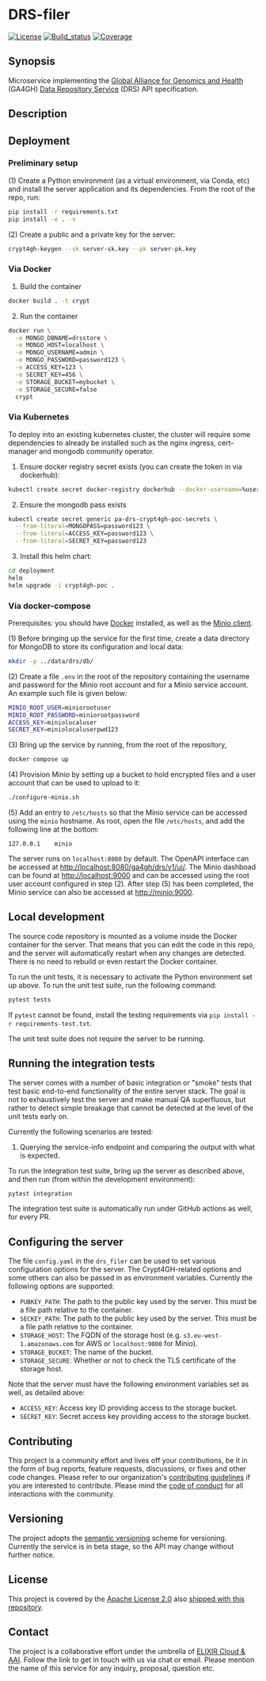 # DRS-filer

[![License][badge-license]][badge-url-license]
[![Build_status][badge-build-status]][badge-url-build-status]
[![Coverage][badge-coverage]][badge-url-coverage]

## Synopsis

Microservice implementing the [Global Alliance for Genomics and
Health][org-ga4gh] (GA4GH) [Data Repository Service][res-ga4gh-drs] (DRS)
API specification.


## Description


## Deployment

### Preliminary setup

(1) Create a Python environment (as a virtual environment, via Conda, etc) and install the server application and its dependencies. From the root of the repo, run:
```bash
pip install -r requirements.txt
pip install -e . -v
```

(2) Create a public and a private key for the server:
```bash
crypt4gh-keygen --sk server-sk.key --pk server-pk.key
```
### Via Docker

1. Build the container 
```bash
docker build . -t crypt
```

2. Run the container
```bash
docker run \
  -e MONGO_DBNAME=drsstore \
  -e MONGO_HOST=localhost \
  -e MONGO_USERNAME=admin \
  -e MONGO_PASSWORD=password123 \
  -e ACCESS_KEY=123 \
  -e SECRET_KEY=456 \
  -e STORAGE_BUCKET=mybucket \
  -e STORAGE_SECURE=false
  crypt
```

### Via Kubernetes

To deploy into an existing kubernetes cluster, the cluster will require some dependencies to already be installed such as the nginx ingress, cert-manager and mongodb community operator.

1. Ensure docker registry secret exists (you can create the token in via dockerhub):
```bash
kubectl create secret docker-registry dockerhub --docker-username=%username% --docker-password=%token%
```

2. Ensure the mongodb pass exists
```bash
kubectl create secret generic pa-drs-crypt4gh-poc-secrets \
  --from-literal=MONGOPASS=password123 \
  --from-literal=ACCESS_KEY=password123 \
  --from-literal=SECRET_KEY=password123
```

3. Install this helm chart:
```bash
cd deployment
helm 
helm upgrade -i crypt4gh-poc .
```

### Via docker-compose

Prerequisites: you should have [Docker](https://www.docker.com/) installed, as well as the [Minio client](https://min.io/docs/minio/linux/reference/minio-mc.html).

(1) Before bringing up the service for the first time, create a data directory for
MongoDB to store its configuration and local data:
```bash
mkdir -p ../data/drs/db/
```

(2) Create a file `.env` in the root of the repository containing the username and password for the Minio root account and for a Minio service account. An example such file is given below:
```bash
MINIO_ROOT_USER=miniorootuser
MINIO_ROOT_PASSWORD=miniorootpassword
ACCESS_KEY=miniolocaluser
SECRET_KEY=miniolocaluserpwd123
```

(3) Bring up the service by running, from the root of the repository,
```bash
docker compose up
```

(4) Provision Minio by setting up a bucket to hold encrypted files and a user account that can be used to upload to it:
```bash
./configure-minio.sh
```

(5) Add an entry to `/etc/hosts` so that the Minio service can be accessed using the `minio` hostname. As root, open the file `/etc/hosts`, and add the following line at the bottom:
```
127.0.0.1    minio
```

The server runs on `localhost:8080` by default. The OpenAPI interface can be
accessed at
[http://localhost:8080/ga4gh/drs/v1/ui/](http://localhost:8080/ga4gh/drs/v1/ui/). The Minio dashboad can be found at [http://localhost:9000](http://localhost:9000) and can be accessed using the root user account configured in step (2). After step (5) has been completed, the Minio service can also be accessed at [http://minio:9000](http://minio:9000).


## Local development

The source code repository is mounted as a volume inside the Docker container for the server. That means that you can edit the code in this repo, and the server will automatically restart when any changes are detected. There is no need to rebuild or even restart the Docker container.

To run the unit tests, it is necessary to activate the Python environment set up above. To run the unit test suite, run the following command:
```bash
pytest tests
```

If `pytest` cannot be found, install the testing requirements via `pip install
-r requirements-test.txt`.

The unit test suite does not require the server to be running.

## Running the integration tests

The server comes with a number of basic integration or "smoke" tests that test basic end-to-end functionality of the entire server stack. The goal is not to exhaustively test the server and make manual QA superfluous, but rather to detect simple breakage that cannot be detected at the level of the unit tests early on.

Currently the following scenarios are tested:

1. Querying the service-info endpoint and comparing the output with what is expected.

To run the integration test suite, bring up the server as described above, and then run (from within the development environment):
```bash
pytest integration
```

The integration test suite is automatically run under GitHub actions as well, for every PR.

## Configuring the server

The file `config.yaml` in the `drs_filer` can be used to set various configuration options for the server. The Crypt4GH-related options and some others can also be passed in as environment variables. Currently the following options are supported:

- `PUBKEY_PATH`: The path to the public key used by the server. This must be a file path relative to the container.
- `SECKEY_PATH`: The path to the public key used by the server. This must be a file path relative to the container.
- `STORAGE_HOST`: The FQDN of the storage host (e.g. `s3.eu-west-1.amazonaws.com` for AWS or `localhost:9000` for Minio).
- `STORAGE_BUCKET`: The name of the bucket.
- `STORAGE_SECURE`: Whether or not to check the TLS certificate of the storage host.

Note that the server must have the following environment variables set as well, as detailed above:

- `ACCESS_KEY`: Access key ID providing access to the storage bucket.
- `SECRET_KEY`: Secret access key providing access to the storage bucket.


## Contributing

This project is a community effort and lives off your contributions, be it in
the form of bug reports, feature requests, discussions, or fixes and other code
changes. Please refer to our organization's [contributing
guidelines][res-elixir-cloud-contributing] if you are interested to contribute.
Please mind the [code of conduct][res-elixir-cloud-coc] for all interactions
with the community.

## Versioning

The project adopts the [semantic versioning][res-semver] scheme for versioning.
Currently the service is in beta stage, so the API may change without further
notice.

## License

This project is covered by the [Apache License 2.0][license-apache] also
[shipped with this repository][license].

## Contact

The project is a collaborative effort under the umbrella of [ELIXIR Cloud &
AAI][org-elixir-cloud]. Follow the link to get in touch with us via chat or
email. Please mention the name of this service for any inquiry, proposal,
question etc.

[badge-build-status]:<https://travis-ci.com/elixir-cloud-aai/drs-filer.svg?branch=dev>
[badge-coverage]:<https://img.shields.io/coveralls/github/elixir-cloud-aai/drs-filer>
[badge-github-tag]:<https://img.shields.io/github/v/tag/elixir-cloud-aai/drs-filer?color=C39BD3>
[badge-license]:<https://img.shields.io/badge/license-Apache%202.0-blue.svg>
[badge-url-build-status]:<https://travis-ci.com/elixir-cloud-aai/drs-filer>
[badge-url-coverage]:<https://coveralls.io/github/elixir-cloud-aai/drs-filer>
[badge-url-github-tag]:<https://github.com/elixir-cloud-aai/drs-filer/releases>
[badge-url-license]:<http://www.apache.org/licenses/LICENSE-2.0>
[license]: LICENSE
[license-apache]: <https://www.apache.org/licenses/LICENSE-2.0>
[org-elixir-cloud]: <https://github.com/elixir-cloud-aai/elixir-cloud-aai>
[org-ga4gh]: <https://www.ga4gh.org/>
[res-elixir-cloud-coc]: <https://github.com/elixir-cloud-aai/elixir-cloud-aai/blob/dev/CODE_OF_CONDUCT.md>
[res-elixir-cloud-contributing]: <https://github.com/elixir-cloud-aai/elixir-cloud-aai/blob/dev/CONTRIBUTING.md>
[res-semver]: <https://semver.org/>
[res-ga4gh-drs]: https://github.com/ga4gh/data-repository-service-schemas
